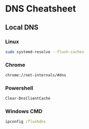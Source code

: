 # DNS Cheatsheet

## Local DNS

### Linux

``` bash
sudo systemd-resolve --flush-caches
```

### Chrome

``` txt
chrome://net-internals/#dns
```

### Powershell

``` ps1
Clear-DnsClientCache
```

### Windows CMD

``` cmd
ipconfig /flushdns
```
